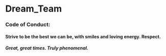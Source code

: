 # Dream_Team
### Code of Conduct: 

#### Strive to be the best we can be, with smiles and loving energy. Respect. 

##### Great, great times. Truly phenomenal.
